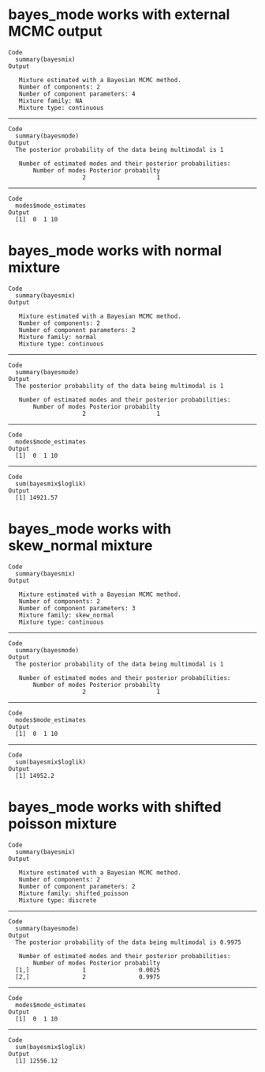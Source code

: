 # bayes_mode works with external MCMC output

    Code
      summary(bayesmix)
    Output
      
       Mixture estimated with a Bayesian MCMC method.
       Number of components: 2
       Number of component parameters: 4
       Mixture family: NA
       Mixture type: continuous

---

    Code
      summary(bayesmode)
    Output
      The posterior probability of the data being multimodal is 1
      
       Number of estimated modes and their posterior probabilities:
           Number of modes Posterior probabilty 
                         2                    1 

---

    Code
      modes$mode_estimates
    Output
      [1]  0  1 10

# bayes_mode works with normal mixture

    Code
      summary(bayesmix)
    Output
      
       Mixture estimated with a Bayesian MCMC method.
       Number of components: 2
       Number of component parameters: 2
       Mixture family: normal
       Mixture type: continuous

---

    Code
      summary(bayesmode)
    Output
      The posterior probability of the data being multimodal is 1
      
       Number of estimated modes and their posterior probabilities:
           Number of modes Posterior probabilty 
                         2                    1 

---

    Code
      modes$mode_estimates
    Output
      [1]  0  1 10

---

    Code
      sum(bayesmix$loglik)
    Output
      [1] 14921.57

# bayes_mode works with skew_normal mixture

    Code
      summary(bayesmix)
    Output
      
       Mixture estimated with a Bayesian MCMC method.
       Number of components: 2
       Number of component parameters: 3
       Mixture family: skew_normal
       Mixture type: continuous

---

    Code
      summary(bayesmode)
    Output
      The posterior probability of the data being multimodal is 1
      
       Number of estimated modes and their posterior probabilities:
           Number of modes Posterior probabilty 
                         2                    1 

---

    Code
      modes$mode_estimates
    Output
      [1]  0  1 10

---

    Code
      sum(bayesmix$loglik)
    Output
      [1] 14952.2

# bayes_mode works with shifted poisson mixture

    Code
      summary(bayesmix)
    Output
      
       Mixture estimated with a Bayesian MCMC method.
       Number of components: 2
       Number of component parameters: 2
       Mixture family: shifted_poisson
       Mixture type: discrete

---

    Code
      summary(bayesmode)
    Output
      The posterior probability of the data being multimodal is 0.9975
      
       Number of estimated modes and their posterior probabilities:
           Number of modes Posterior probabilty
      [1,]               1               0.0025
      [2,]               2               0.9975

---

    Code
      modes$mode_estimates
    Output
      [1]  0  1 10

---

    Code
      sum(bayesmix$loglik)
    Output
      [1] 12556.12

